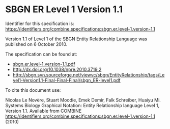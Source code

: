 # SBGN ER Level 1 Version 1.1
Identifier for this specification is: https://identifiers.org/combine.specifications:sbgn.er.level-1.version-1.1

Version 1.1 of Level 1 of the SBGN Entity Relationship Language was published on 6 October 2010.

The specification can be found at:

* [sbgn.er.level-1.version-1.1.pdf](https://raw.githubusercontent.com/combine-org/combine-specifications/main/specifications/files/sbgn.er.level-1.version-1.1.pdf)
* http://dx.doi.org/10.1038/npre.2010.3719.2
* http://sbgn.svn.sourceforge.net/viewvc/sbgn/EntityRelationship/tags/Level1-Version1.1-Final-Final-Final/sbgn_ER-level1.pdf

To cite this document use:

Nicolas Le Novère, Stuart Moodie, Emek Demir, Falk Schreiber, Huaiyu Mi. Systems Biology Graphical Notation: Entity Relationship language Level 1, Version 1.1. Available from COMBINE <https://identifiers.org/combine.specifications:sbgn.er.level-1.version-1.1> (2010)